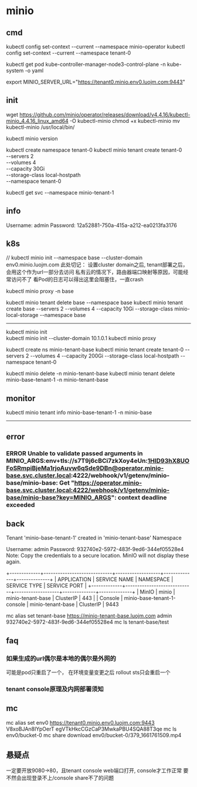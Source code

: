 
# minio

## cmd

kubectl config set-context --current --namespace minio-operator
kubectl config set-context --current --namespace tenant-0

kubectl get pod kube-controller-manager-node3-control-plane -n kube-system -o yaml

export MINIO_SERVER_URL="https://tenant0.minio.env0.luojm.com:9443"


## init

<!-- wget <https://github.com/minio/operator/releases/download/v4.2.7/kubectl-minio_4.2.7_linux_amd64> -O kubectl-minio
chmod +x kubectl-minio
mv kubectl-minio /usr/local/bin/ -->

wget https://github.com/minio/operator/releases/download/v4.4.16/kubectl-minio_4.4.16_linux_amd64 -O kubectl-minio
chmod +x kubectl-minio
mv kubectl-minio /usr/local/bin/

kubectl minio version

kubectl create namespace tenant-0
kubectl minio tenant create tenant-0       \
  --servers                 2                    \
  --volumes                 4                   \
  --capacity                30Gi                 \
  --storage-class           local-hostpath \
   --namespace  tenant-0

  kubectl get svc --namespace minio-tenant-1

## info

Username: admin
Password: 12a52881-750a-415a-a212-ea0213fa3176


## k8s 

// kubectl minio init --namespace base --cluster-domain env0.minio.luojm.com
此处切记： 设置cluster domain之后, tenant部署之后，会用这个作为url一部分去访问
私有云的情况下，路由器端口映射等原因，可能经常访问不了
看Pod的日志可以得出这里会阻塞住，一直crash

kubectl minio proxy -n base 

kubectl minio tenant delete  base --namespace base
kubectl minio tenant create  base --servers 2 --volumes 4 --capacity 10Gi --storage-class minio-local-storage --namespace base

----

kubectl minio init  
kubectl minio init  --cluster-domain 10.1.0.1
kubectl minio proxy  

kubectl create ns minio-tenant-base
kubectl minio tenant create  tenant-0 --servers 2 --volumes 4 --capacity 200Gi --storage-class local-hostpath  --namespace tenant-0

kubectl minio delete -n minio-tenant-base
kubectl minio tenant delete  minio-base-tenant-1 -n minio-tenant-base

## monitor

kubectl minio tenant  info minio-base-tenant-1 -n minio-base

---

## error

### ERROR Unable to validate passed arguments in MINIO_ARGS:env+tls://s7T9j6cBCi7zkXoy4eUn:1HlD93hX8UOFoSRmpiBjeMa1rjoAuvw6qSde9DBn@operator.minio-base.svc.cluster.local:4222/webhook/v1/getenv/minio-base/minio-base: Get "https://operator.minio-base.svc.cluster.local:4222/webhook/v1/getenv/minio-base/minio-base?key=MINIO_ARGS": context deadline exceeded


## back

Tenant 'minio-base-tenant-1' created in 'minio-tenant-base' Namespace

  Username: admin 
  Password: 932740e2-5972-483f-9ed6-344ef05528e4 
  Note: Copy the credentials to a secure location. MinIO will not display these again.

+-------------+-----------------------------+-------------------+--------------+--------------+
| APPLICATION | SERVICE NAME                | NAMESPACE         | SERVICE TYPE | SERVICE PORT |
+-------------+-----------------------------+-------------------+--------------+--------------+
| MinIO       | minio                       | minio-tenant-base | ClusterIP    | 443          |
| Console     | minio-base-tenant-1-console | minio-tenant-base | ClusterIP    | 9443  

mc alias set tenant-base https://minio-tenant-base.luojm.com admin  932740e2-5972-483f-9ed6-344ef05528e4
mc ls tenant-base/test


## faq

### 如果生成的url偶尔是本地的偶尔是外网的

可能是pod只重启了一个， 在环境变量变更之后
rollout sts只会重启一个


### tenant console原理及内网部署须知


## mc

 mc alias set env0 https://tenant0.minio.env0.luojm.com:9443 V8xoBJAn8IYpOerT egVTkHkcCGzCaP3MwkaPBU4SQA88T3qe
 mc ls env0/bucket-0
 mc share download env0/bucket-0/379_1661761509.mp4


 ## 悬疑点

 一定要开放9080->80，且tenant console web端口打开, console才工作正常
 要不然会出现登录不上/console share不了的问题